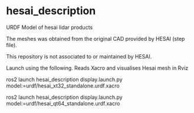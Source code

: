 # hesai_description
URDF Model of hesai lidar products

The meshes was obtained from the original CAD provided by HESAI (step file).

This repository is not associated to or maintained by HESAI.

Launch using the following. Reads Xacro and visualises Hesai mesh in Rviz

ros2 launch hesai_description  display.launch.py model:=urdf/hesai_xt32_standalone.urdf.xacro

ros2 launch hesai_description  display.launch.py model:=urdf/hesai_qt64_standalone.urdf.xacro
